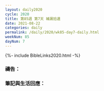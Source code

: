 ```yaml
---
layout: daily2020
cycle: 2020
title: 第85週 第7天 補漏拾遺
date: 2021-08-22
categories: daily
permalink: /daily/2020/wk85-day7-daily.html
weekNum: 85
dayNum: 7
---
```


{%- include BibleLinks2020.html -%}

### 禱告：

### 筆記與生活回應：
